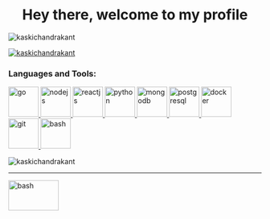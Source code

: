 <h1 align="center">Hey there, welcome to my profile </h1>

<p> <img src="https://komarev.com/ghpvc/?username=kaskichandrakant&label=Profile%20views&color=0e75b6&style=flat" alt="kaskichandrakant" /> </p>

<p > <a href="https://github.com/ryo-ma/github-profile-trophy"><img src="https://github-profile-trophy.vercel.app/?username=kaskichandrakant" alt="kaskichandrakant" /></a> </p>


<h3>Languages and Tools:</h3>
<p>
        <a href="https://golang.org" target="_blank"> <img
                src="https://www.vectorlogo.zone/logos/golang/golang-icon.svg" alt="go" width="60"
                height="60" />
        </a>
        <a href="https://nodejs.org" target="_blank"> <img
                src="https://www.vectorlogo.zone/logos/nodejs/nodejs-icon.svg"
                alt="nodejs" width="60" height="60" />
        </a>
        <a href="https://react.dev" target="_blank"> <img
                src="https://www.vectorlogo.zone/logos/reactjs/reactjs-icon.svg"
                alt="reactjs" width="60" height="60" />
        </a>
        <a href="https://www.python.org" target="_blank"> <img
                src="https://www.vectorlogo.zone/logos/python/python-icon.svg" alt="python" width="60"
                height="60" />
        </a>
        <a href="https://www.mongodb.com/" target="_blank"> <img
                src="https://www.vectorlogo.zone/logos/mongodb/mongodb-icon.svg"
                alt="mongodb" width="60" height="60" />
        </a>
        <a href="https://www.postgresql.org" target="_blank"> <img
                src="https://www.vectorlogo.zone/logos/postgresql/postgresql-icon.svg"
                alt="postgresql" width="60" height="60" />
        </a>
        <a href="https://www.docker.com/" target="_blank"> <img
                src="https://www.vectorlogo.zone/logos/docker/docker-icon.svg"
                alt="docker" width="60" height="60" />
        </a>
        <a href="https://git-scm.com/" target="_blank"> <img
                src="https://www.vectorlogo.zone/logos/git-scm/git-scm-icon.svg" alt="git" width="60" height="60" />
        </a>
        <a href="https://www.gnu.org/software/bash" target="_blank"> <img
                src="https://www.vectorlogo.zone/logos/gnu_bash/gnu_bash-ar21.svg" alt="bash" width="60" height="60" />
        </a>
</p>
<p>
<img src="https://github-readme-stats.vercel.app/api/top-langs?username=kaskichandrakant&show_icons=true&locale=en&layout=compact" alt="kaskichandrakant"/>
</p>
<hr>
<p>
    <a href="https://www.linkedin.com/in/chandrakant-k-64b8ab105/" target="_blank"> <img src="https://www.vectorlogo.zone/logos/linkedin/linkedin-ar21.svg" alt="bash" width="100" height="60" /></a>
</p>
